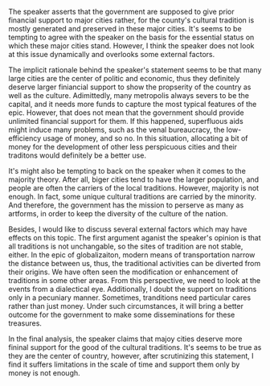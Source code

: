 The speaker asserts that the government are supposed to give prior financial support to major cities rather, for the county's cultural tradition is mostly generated and preserved in these major cities. It's seems to be tempting to agree with the speaker on the basis for the essential status on which these major cities stand. However, I think the speaker does not look at this issue dynamically and overlooks some external factors.



The implicit rationale behind the speaker's statement seems to be that many large cities are the center of politic and economic, thus they definitely deserve larger finiancial support to show the propserity of the country as well as the culture. Adimittedly, many metropolis always severs to be the capital, and it needs more funds to capture the most typical features of the epic. However, that does not mean that the government should provide unlimited financial support for them. If this happened, superfluous aids might induce many problems, such as the venal bureaucracy, the low-efficiency usage of money, and so no. In this situation, allocating a bit of money for the development of other less perspicuous cities and their traditons would definitely be a better use.



It's might also be tempting to back on the speaker when it comes to the majority theory. After all, biger cities tend to have the larger population, and people are often the carriers of the local traditions. However, majority is not enough. In fact, some unique cultural traditions are carried by the minority. And therefore, the government has the mission to perserve as many as artforms, in order to keep the diversity of the culture of the nation.



Besides, I would like to discuss several external factors which may have effects on this topic. The first argument aganist the speaker's opinion is that all traditions is not unchangable, so the sites of tradition are not stable, either. In the epic of globalizaiton, modern means of transportation narrow the distance between us, thus, the traditional activities can be diverted from their origins. We have often seen the modification or enhancement of traditions in some other areas. From this perspective, we need to look at the events from a dialectical eye. Additionally, I doubt the support on traditions only in a pecuniary manner. Sometimes, tranditions need particular cares rather than just money. Under such circumstances, it will bring a better outcome for the government to make some disseminations for these treasures.



In the final analysis, the speaker claims that majoy cities deserve more fininal support for the good of the cultural traditions. It's seems to be true as they are the center of country, however, after scrutinizing this statement, I find it suffers limitations in the scale of time and support them only by money is not enough.